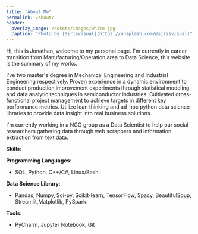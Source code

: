 ```yaml
---
title: "About Me"
permalink: /about/
header:
  overlay_image: /assets/images/white.jpg
  caption: "Photo by [Sirisvisual](https://unsplash.com/@sirisvisual)"
---
```

 Hi, this is Jonathan, welcome to my personal page. I'm currently in career transition from Manufacturing/Operation area to Data Science, this website is the summary of my works.
 
 I've two master's degree in Mechanical Engineering and Industrial Engineering respectively. Proven experience in a dynamic environment to conduct production improvement experiments through statistical modeling and data analytic techniques in semiconductor industries.
 Cultivated cross-functional project management to achieve targets in different key performance metrics. Utilize lean thinking and ad-hoc python data science libraries to provide data insight into real business solutions.  
 
 I'm currently working in a NGO group as a Data Scientist to help our social researchers gathering data through web scrappers and information extraction from text data.
 
 __Skills:__

 __Programming Languages__: 

   - SQL, Python, C++/C#, Linux/Bash.

 __Data Science Library__: 

   - Pandas, Numpy, Sci-py, Scikit-learn, TensorFlow, Spacy, BeautifulSoup, Streamlit,Matplotlib, PySpark.

 __Tools__: 
 
   - PyCharm, Jupyter Notebook, Git

 
 
 
 
 